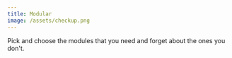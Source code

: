 ```yaml
---
title: Modular
image: /assets/checkup.png
---
```

Pick and choose the modules that you need and forget about the ones you don't.